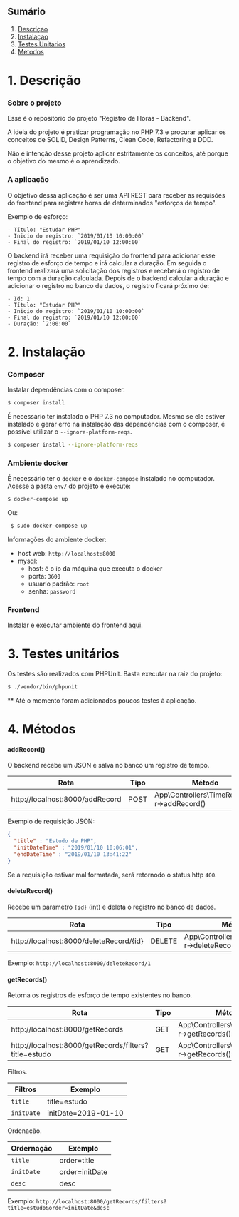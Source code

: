 ## Sumário 

1. [Descriçao](#1-descrio)
2. [Instalaçao](#2-instalao)
3. [Testes Unitarios](#3-testes-unitrios)
4. [Metodos](#4-mtodos)

# 1. Descrição

### Sobre o projeto

Esse é o repositorio do projeto "Registro de Horas - Backend".

A ideia do projeto é praticar programação no PHP 7.3 e procurar aplicar os conceitos de SOLID, Design Patterns, Clean Code, Refactoring e  DDD. 

Não é intenção desse projeto aplicar estritamente os conceitos, até porque o objetivo do mesmo é o aprendizado.

### A aplicação

O objetivo dessa aplicação é ser uma API REST para receber as requisões do frontend para registrar horas de determinados "esforços de tempo".

Exemplo de esforço:

```
- Título: "Estudar PHP"
- Inicio do registro: `2019/01/10 10:00:00`
- Final do registro: `2019/01/10 12:00:00`
```

O backend irá receber uma requisição do frontend para adicionar esse registro de esforço de tempo e irá calcular a duração. Em seguida o frontend realizará uma solicitação dos registros e receberá o registro de tempo com a duração calculada. Depois de o backend calcular a duração e adicionar o registro no banco de dados, o registro ficará próximo de:

```
- Id: 1
- Título: "Estudar PHP"
- Inicio do registro: `2019/01/10 10:00:00`
- Final do registro: `2019/01/10 12:00:00`
- Duração: `2:00:00`
```

# 2. Instalação
### Composer
Instalar dependências com o composer.
```bash
$ composer install
```
É necessário ter instalado o PHP 7.3 no computador. Mesmo se ele estiver instalado e gerar erro na instalação das dependências com o composer, é possível utilizar o `--ignore-platform-reqs`.
```bash
$ composer install --ignore-platform-reqs
```

### Ambiente docker
É necessário ter o `docker` e o `docker-compose` instalado no computador.
Acesse a pasta `env/` do projeto e execute:
 
 ```bash
 $ docker-compose up
 ```
Ou:
```bash
 $ sudo docker-compose up
 ```
Informações do ambiente docker:
- host web: `http://localhost:8000`
- mysql:
    - host: é o ip da máquina que executa o docker
    - porta: `3600`
    - usuario padrão: `root`
    - senha: `password` 
    
### Frontend


Instalar e executar ambiente do frontend [aqui](https://github.com/arielalvesdutra/Registro-de-Horas-Frontend).

# 3. Testes unitários

Os testes são realizados com PHPUnit. Basta executar na raiz do projeto: 

```bash
$ ./vendor/bin/phpunit
```

** Até o momento foram adicionados poucos testes à aplicação.

# 4. Métodos

#### addRecord()

O backend recebe um JSON e salva no banco um registro de tempo.

Rota | Tipo | Método  
--- | --- | --- 
http://localhost:8000/addRecord | POST |App\Controllers\TimeRecorder->addRecord()

Exemplo de requisição JSON:

```json
{
  "title" : "Estudo de PHP",
  "initDateTime" : "2019/01/10 10:06:01",
  "endDateTime" : "2019/01/10 13:41:22"
}
```

Se a requisição estivar mal formatada, será retornodo o status http `400`.

#### deleteRecord()

Recebe um parametro `{id}` (int) e deleta o registro no banco de dados.

Rota | Tipo | Método  
--- | --- | --- 
http://localhost:8000/deleteRecord/{id} | DELETE |App\Controllers\TimeRecorder->deleteRecord()

Exemplo: `http://localhost:8000/deleteRecord/1`


#### getRecords()

Retorna os registros de esforço de tempo existentes no banco.

Rota | Tipo | Método  
--- | --- | --- 
http://localhost:8000/getRecords | GET|App\Controllers\TimeRecorder->getRecords()  
http://localhost:8000/getRecords/filters?title=estudo | GET|App\Controllers\TimeRecorder->getRecords()  

Filtros.

|Filtros| Exemplo |
|-------|---------|
| `title` | title=estudo |
| `initDate` | initDate=2019-01-10 |

Ordenação.

|Ordernação| Exemplo |
|-------|---------|
| `title` | order=title |
| `initDate` | order=initDate|
| `desc` | desc |



Exemplo: `http://localhost:8000/getRecords/filters?title=estudo&order=initDate&desc`



